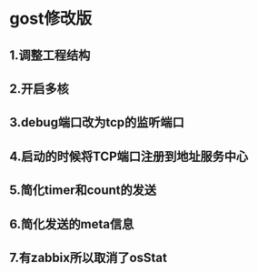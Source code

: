 # gost修改版
## 1.调整工程结构
## 2.开启多核
## 3.debug端口改为tcp的监听端口
## 4.启动的时候将TCP端口注册到地址服务中心
## 5.简化timer和count的发送
## 6.简化发送的meta信息
## 7.有zabbix所以取消了osStat
